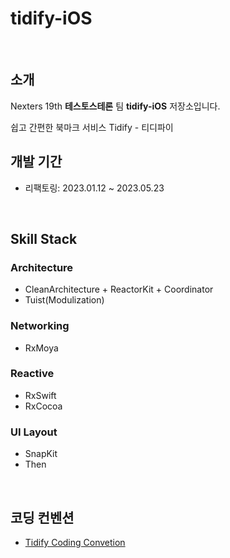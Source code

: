 # tidify-iOS

<br>

## 소개

Nexters 19th **테스토스테론** 팀 **tidify-iOS** 저장소입니다.

쉽고 간편한 북마크 서비스 Tidify - 티디파이


## 개발 기간
- 리팩토링: 2023.01.12 ~ 2023.05.23

<br>

## Skill Stack

### Architecture
- CleanArchitecture + ReactorKit + Coordinator
- Tuist(Modulization)

### Networking
- RxMoya

### Reactive
- RxSwift
- RxCocoa

### UI Layout
- SnapKit
- Then


<br>

## 코딩 컨벤션
- [Tidify Coding Convetion](https://github.com/Nexters/tidify-iOS/wiki/Tidify-Coding-Convention)

